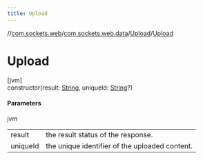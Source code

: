 ```yaml
---
title: Upload
---
```

//[com.sockets.web](../../../index.html)/[com.sockets.web.data](../index.html)/[Upload](index.html)/[Upload](-upload.html)



# Upload



[jvm]\
constructor(result: [String](https://kotlinlang.org/api/latest/jvm/stdlib/kotlin/-string/index.html), uniqueId: [String](https://kotlinlang.org/api/latest/jvm/stdlib/kotlin/-string/index.html)?)



#### Parameters


jvm

| | |
|---|---|
| result | the result status of the response. |
| uniqueId | the unique identifier of the uploaded content. |




